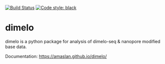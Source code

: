 [![Build Status](https://app.travis-ci.com/amaslan/dimelo.svg?token=AaSSZjhxpbVyWwW7HsfN&branch=main)](https://travis-ci.com/amaslan/dimelo)
[![Code style: black](https://img.shields.io/badge/code%20style-black-000000.svg)](https://github.com/psf/black)

# dimelo
dimelo is a python package for analysis of dimelo-seq &amp; nanopore modified base data.

Documentation: https://amaslan.github.io/dimelo/